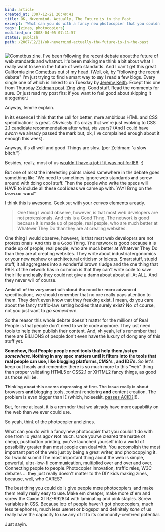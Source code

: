 ```yaml
---
kind: article
created_at: 2007-12-21 20:49:41
title: OK, Nevermind. Actually, The Future is in the Past
excerpt: "What can you do with a fancy new photocopier that you couldn't do with one from 10 years ago? Not much. Once you've cleared the hurdle of cheap, pushbutton printing, you've launched yourself into a world of possibility greater than most people can deal with. You accomplish the most important part of the web just by being a great writer, and photocopying it."
tags: [zines, photocopiers]
modified_on: 2008-04-05 07:31:57
status: publish 
path: /2007/12/21/ok-nevermind-actually-the-future-is-in-the-past
---
```


<img src='/static/images/cometbus.thumbnail.jpg' alt='Cometbus zine.' /> I've been following the recent debate about the future of web standards and whatnot. It's been making me think a bit about what I really want to see in the future of web standards. And I can't get this great California zine <a href="http://en.wikipedia.org/wiki/Cometbus">Cometbus</a> out of my head. (Well, ok, by "following the recent debate" I'm just trying to find a smart way to say I read a few blogs. Every single one of which is linked to on Tuesday by <a href="http://adactio.com/journal/1393/">Jeremy Keith</a>. Except this one from Thursday <a href="http://www.zeldman.com/">Zeldman post</a>. Zing zing. Good stuff. Read the comments for sure. Or just read my post first if you want to feel good about skipping it altogether.) 

Anyway, lemme explain.   

In its essence I think that the call for better, more ambitious HTML and CSS specifications is great. <em>Obviously</em> it's crazy that we're just evolving to CSS 2.1 candidate recommendation after what, <em>six</em> years? (And I could have <em>sworn</em> we already passed the mark but, ok, I've complained enough about it enough this week). 

Anyway, it's all well and good. Things are slow. (per Zeldman: "a slow bitch.") 

Besides, really, most of us <a href="http://static.flickr.com/113/316476217_f398bd6575.jpg">wouldn't have a job if it was not for IE6</a>.  :) 

But one of most the interesting points raised somewhere in the debate goes something like "We need to sometimes ignore web standards and screw around with doing cool stuff. Then the people who write the specs will HAVE to include all these cool ideas we came up with. YAY! Bring on the browser wars!"

I think this is awesome. Geek out with your <em>canvas</em> elements already.

<blockquote> One thing I would observe, however, is that most web developers are not professionals. And this is a Good Thing. The network is good because it is made up of people, real people, who are much better at Whatever They Do than they are at creating websites.</blockquote>

One thing I would observe, however, is that most web developers are not professionals. And this is a Good Thing. The network is good because it is made up of people, real people, who are much better at Whatever They Do than they are at creating websites. They write about industrial ergonomics or your new nephew or architectural criticism or lolcats. Smart stuff, stupid stuff, it all aggregates into a wonderful brown sludge and the one thing that 99% of the network has in common is that they can't write code to save their life and really they could not give a damn about about all. At ALL. And they never will of course. 

Amid all of the verysmart talk about the need for more advanced specifications, we should remember that no one really pays attention to them. They don't even know that they freaking exist. I mean, do you care about the fancy traffic-law setting bodies that surely exist? No, of course, not you just want to <em>go somewhere</em>. 

So the reason this whole debate doesn't matter for the millions of Real People is that people don't need to write code anymore. They just need tools to help them publish their content. And, oh yeah, let's remember that there are BILLIONS of people don't even have the luxury of doing any of this stuff yet.

<strong>Somehow, Real People people need tools that help them <em>just go somewhere</em>. Nothing in any spec matters until it filters into the tools that real people can use, like blogging platforms, CMS's , and IDE's.</strong> So let's keep out heads and remember there is so much more to this "web" thing than proper validating HTML5 or CSS2.1 or XHTML2 fancy things, as good as those will be.

Thinking about this seems depressing at first. The issue really is about browsers <strong>and</strong> blogging tools, content rendering <strong>and</strong> content creation. The problem is even bigger than IE (which, holeeshit, <a href="http://ajaxian.com/archives/ie-8-now-doesnt-trip-on-acid">passes ACID2</a>!!). 

But, for me at least, it is a reminder that we already have more capability on the web than we ever could use.

So yeah, think of the photocopier and zines.  

What can you do with a fancy new photocopier that you couldn't do with one from 10 years ago? Not much. Once you've cleared the hurdle of cheap, pushbutton printing, you've launched yourself into a world of possibility greater than most people can deal with. You accomplish the most important part of the web just by being a great writer, and photocopying it. So I would submit The most important thing about the web is simple, powerful, ultra-low-fi communication, multiplied over and over and over. Connecting people to people. Photocopier innovation, traffic rules, W3C debates ... they just really doesn't matter to the DIY kids making zines, because, well, who CARES?

The best thing you could do is give people more photocopiers, and make them really really easy to use. Make em cheaper, make more of em and screw the Canon XTRZ-992834 with laminating and pink staples. Screw variables in CSS. Because lots of people haven't got photocopiers, much less telephones, much less usenet or blogspot and definitely <em>none</em> of us really have the capacity to use any of it to its community-centered potential.

Just sayin.